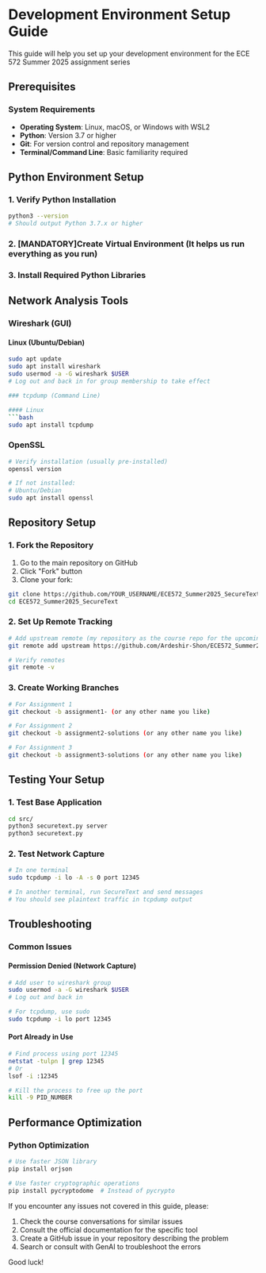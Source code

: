 # Development Environment Setup Guide

This guide will help you set up your development environment for the ECE 572 Summer 2025 assignment series

## Prerequisites

### System Requirements
- **Operating System**: Linux, macOS, or Windows with WSL2
- **Python**: Version 3.7 or higher
- **Git**: For version control and repository management
- **Terminal/Command Line**: Basic familiarity required

## Python Environment Setup

### 1. Verify Python Installation
```bash
python3 --version
# Should output Python 3.7.x or higher
```

### 2. [MANDATORY]Create Virtual Environment (It helps us run everything as you run)

### 3. Install Required Python Libraries

## Network Analysis Tools

### Wireshark (GUI)

#### Linux (Ubuntu/Debian)
```bash
sudo apt update
sudo apt install wireshark
sudo usermod -a -G wireshark $USER
# Log out and back in for group membership to take effect

### tcpdump (Command Line)

#### Linux
```bash
sudo apt install tcpdump
```

### OpenSSL
```bash
# Verify installation (usually pre-installed)
openssl version

# If not installed:
# Ubuntu/Debian
sudo apt install openssl

```

## Repository Setup

### 1. Fork the Repository
1. Go to the main repository on GitHub
2. Click "Fork" button
3. Clone your fork:
```bash
git clone https://github.com/YOUR_USERNAME/ECE572_Summer2025_SecureText.git
cd ECE572_Summer2025_SecureText
```

### 2. Set Up Remote Tracking
```bash
# Add upstream remote (my repository as the course repo for the upcoming fixes/updates to fetch and pull)
git remote add upstream https://github.com/Ardeshir-Shon/ECE572_Summer2025_SecureText.git

# Verify remotes
git remote -v
```

### 3. Create Working Branches
```bash
# For Assignment 1
git checkout -b assignment1- (or any other name you like)

# For Assignment 2  
git checkout -b assignment2-solutions (or any other name you like)

# For Assignment 3
git checkout -b assignment3-solutions (or any other name you like)
```

## Testing Your Setup

### 1. Test Base Application
```bash
cd src/
python3 securetext.py server
python3 securetext.py
```

### 2. Test Network Capture
```bash
# In one terminal
sudo tcpdump -i lo -A -s 0 port 12345

# In another terminal, run SecureText and send messages
# You should see plaintext traffic in tcpdump output
```

## Troubleshooting

### Common Issues

#### Permission Denied (Network Capture)
```bash
# Add user to wireshark group
sudo usermod -a -G wireshark $USER
# Log out and back in

# For tcpdump, use sudo
sudo tcpdump -i lo port 12345
```

#### Port Already in Use
```bash
# Find process using port 12345
netstat -tulpn | grep 12345
# Or
lsof -i :12345

# Kill the process to free up the port
kill -9 PID_NUMBER
```

## Performance Optimization

### Python Optimization
```bash
# Use faster JSON library
pip install orjson

# Use faster cryptographic operations
pip install pycryptodome  # Instead of pycrypto
```


If you encounter any issues not covered in this guide, please:
1. Check the course conversations for similar issues
2. Consult the official documentation for the specific tool
3. Create a GitHub issue in your repository describing the problem
4. Search or consult with GenAI to troubleshoot the errors

Good luck!
